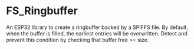 # FS_Ringbuffer

An ESP32 library to create a ringbuffer backed by a SPIFFS file. By default, when the buffer is filled, the earliest entries will be
overwritten. Detect and prevent this condition by checking that buffer.free >= size.

